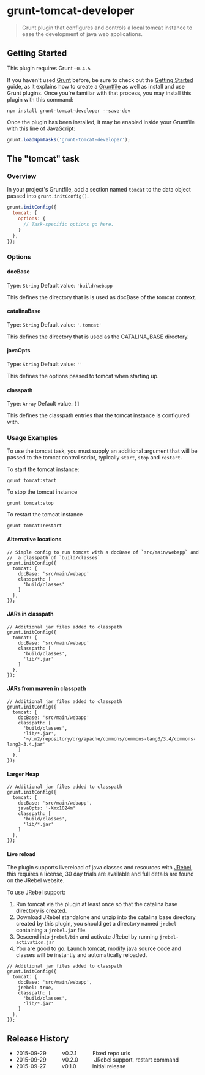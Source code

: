 # grunt-tomcat-developer

> Grunt plugin that configures and controls a local tomcat instance to
> ease the development of java web applications.

## Getting Started
This plugin requires Grunt `~0.4.5`

If you haven't used [Grunt](http://gruntjs.com/) before, be sure to check out the [Getting Started](http://gruntjs.com/getting-started) guide, as it explains how to create a [Gruntfile](http://gruntjs.com/sample-gruntfile) as well as install and use Grunt plugins. Once you're familiar with that process, you may install this plugin with this command:

```shell
npm install grunt-tomcat-developer --save-dev
```

Once the plugin has been installed, it may be enabled inside your Gruntfile with this line of JavaScript:

```js
grunt.loadNpmTasks('grunt-tomcat-developer');
```

## The "tomcat" task

### Overview

In your project's Gruntfile, add a section named `tomcat` to the data object passed into `grunt.initConfig()`.

```js
grunt.initConfig({
  tomcat: {
    options: {
      // Task-specific options go here.
    }
  },
});
```

### Options

#### docBase
Type: `String`
Default value: `'build/webapp`

This defines the directory that is is used as docBase of the tomcat context.

#### catalinaBase
Type: `String`
Default value: `'.tomcat'`

This defines the directory that is used as the CATALINA_BASE directory.

#### javaOpts
Type: `String`
Default value: `''`

This defines the options passed to tomcat when starting up.

#### classpath
Type: `Array`
Default value: `[]`

This defines the classpath entries that the tomcat instance is configured with.

### Usage Examples

To use the tomcat task, you must supply an additional argument that will be
passed to the tomcat control script, typically `start`, `stop` and `restart`.

To start the tomcat instance:

```
grunt tomcat:start
```

To stop the tomcat instance

```
grunt tomcat:stop
```

To restart the tomcat instance

```
grunt tomcat:restart
```

#### Alternative locations

```
// Simple config to run tomcat with a docBase of `src/main/webapp` and
//  a classpath of `build/classes`
grunt.initConfig({
  tomcat: {
    docBase: 'src/main/webapp'
    classpath: [
      'build/classes'
    ]
  },
});
```

#### JARs in classpath

```
// Additional jar files added to classpath
grunt.initConfig({
  tomcat: {
    docBase: 'src/main/webapp'
    classpath: [
      'build/classes',
      'lib/*.jar'
    ]
  },
});
```

#### JARs from maven in classpath

```
// Additional jar files added to classpath
grunt.initConfig({
  tomcat: {
    docBase: 'src/main/webapp'
    classpath: [
      'build/classes',
      'lib/*.jar',
      '~/.m2/repository/org/apache/commons/commons-lang3/3.4/commons-lang3-3.4.jar'
    ]
  },
});
```

#### Larger Heap

```
// Additional jar files added to classpath
grunt.initConfig({
  tomcat: {
    docBase: 'src/main/webapp',
    javaOpts: '-Xmx1024m'
    classpath: [
      'build/classes',
      'lib/*.jar'
    ]
  },
});
```

#### Live reload

The plugin supports livereload of java classes and resources with [JRebel](http://zeroturnaround.com/software/jrebel/), this requires a license,
30 day trials are available and full details are found on the JRebel website.

To use JRebel support:

1. Run tomcat via the plugin at least once so that the catalina base directory is created.
2. Download JRebel standalone and unzip into the catalina base directory created by this plugin, you should get a directory named `jrebel` containing a `jrebel.jar` file.
3. Descend into `jrebel/bin` and activate JRebel by running `jrebel-activation.jar`
4. You are good to go. Launch tomcat, modify java source code and classes will be instantly and automatically reloaded.

```
// Additional jar files added to classpath
grunt.initConfig({
  tomcat: {
    docBase: 'src/main/webapp',
    jrebel: true,
    classpath: [
      'build/classes',
      'lib/*.jar'
    ]
  },
});
```

## Release History
* 2015-09-29   v0.2.1   Fixed repo urls
* 2015-09-29   v0.2.0   JRebel support, restart command
* 2015-09-27   v0.1.0   Initial release
